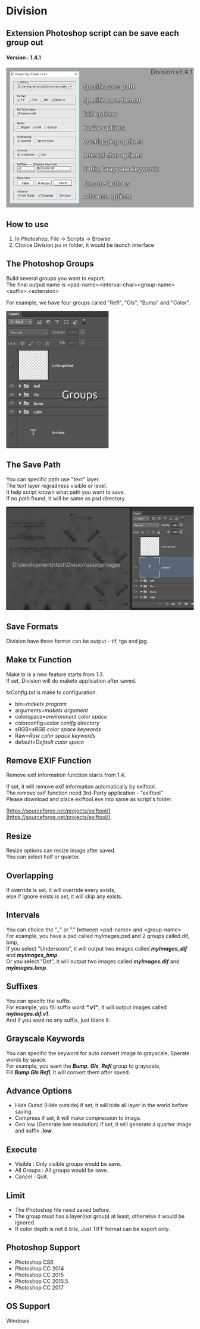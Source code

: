 # Division

## Extension Photoshop script can be save each group out

#### Version : 1.4.1

![Division](./intro.png)

## How to use

1. In Photoshop, File -> Scripts -> Browse
2. Choice Division.jsx in folder, it would be launch interface

## The Photoshop Groups

Build several groups you want to export.</br>
The final output name is \<psd-name>\<interval-char>\<group-name>\<suffix>.\<extension></br>

For example, we have four groups called "Refl", "Gls", "Bump" and "Color".

![groups](./docs/groups.png)

## The Save Path

You can specific path use "text" layer.</br>
The text layer regradness visible or level.</br>
It help script known what path you want to save.</br>
If no path found, It will be same as psd directory.</br>

![save-path](./docs/savepath.png)

## Save Formats

Division have three format can be output - tif, tga and jpg.</br>

## Make tx Function

Make tx is a new feature starts from 1.3.</br>
If set, Division will do maketx application after saved.</br>

_txConfig.txt_ is make tx configuration.</br>

+ bin=_maketx program_
+ arguments=_maketx argument_
+ colorspace=_environment color space_
+ colorconfig=_color conifg directory_
+ sRGB=_sRGB color space keywords_
+ Raw=_Raw color space keywords_
+ default=_Default color space_

## Remove EXIF Function

Remove exif information function starts from 1.4.

If set, it will remove exif information automatically by exiftool.</br>
The remove exif function need 3rd-Party application - "exiftool"</br>
Please download and place exiftool.exe into same as script's folder.</br>

[https://sourceforge.net/projects/exiftool/](https://sourceforge.net/projects/exiftool/)</br>

## Resize

Resize options can resize image after saved.</br>
You can select half or quarter.</br>

## Overlapping

If override is set, it will override every exists,</br>
else if ignore exists is set, it will skip any exists.</br>

## Intervals

You can choice the "_" or "." between \<psd-name> and \<group-name></br>
For example, you have a psd called myImages.psd and 2 groups called dif, bmp,</br>
If you select "Underscore", it will output two images called ***myImages_dif*** and ***myImages_bmp***.</br>
Or you select "Dot", it will output two images called ***myImages.dif*** and ***myImages.bmp***.

## Suffixes

You can specifc the suffix.</br>
For example, you fill suffix word ***".v1"***, It will output images called ***myImages.dif.v1***.</br>
And if you want no any suffix, just blank it.

## Grayscale Keywords

You can specific the keyword for auto convert image to grayscale, Sperate words by space.</br>
For example, you want the ***Bump***, ***Gls***, ***Refl*** group to grayscale,</br>
Fill ***Bump Gls Refl***, It will convert them after saved.

## Advance Options

+ Hide Outsd (Hide outside) if set, it will hide all layer in the world before saving.
+ Compress if set, it will make compression to image.
+ Gen low (Generate low resolution) if set, it will generate a quarter image and suffix ***.low***.

## Execute

+ Visible : Only visible groups would be save.
+ All Groups : All groups would be save.
+ Cancel : Quit.

## Limit

+ The Photoshop file need saved before.
+ The group must has a layer(not group) at least, otherwise it would be ignored.
+ If color depth is not 8 bits, Just TIFF format can be export only.

## Photoshop Support

+ Photoshop CS6
+ Photoshop CC 2014
+ Photoshop CC 2015
+ Photoshop CC 2015.5
+ Photoshop CC 2017

## OS Support

Windows
